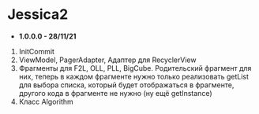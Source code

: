 # Jessica2

* <b>1.0.0.0 - 28/11/21</b>
1. InitCommit
2. ViewModel, PagerAdapter, Адаптер для RecyclerView
3. Фрагменты для F2L, OLL, PLL, BigCube. Родительский фрагмент для них, теперь в каждом фрагменте нужно только реализовать getList для выбора списка, который будет отображаться в фрагменте, другого кода в фрагменте не нужно (ну ещё getInstance)
4. Класс Algorithm
